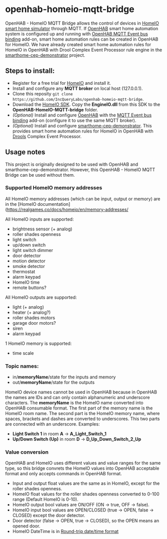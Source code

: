# openhab-homeio-mqtt-bridge
OpenHAB - HomeIO MQTT Bridge allows the control of devices in [HomeIO smart home simulator](https://realgames.co/home-io/) through MQTT. If [OpenHAB](https://www.openhab.org/) smart home automation system is configured up and running with [OpenHAB MQTT Event bus binding](https://docs.openhab.org/addons/bindings/mqtt1/readme.html) add-on, smart home automation rules can be created in OpenHAB for HomeIO. We have already created smart home automation rules for HomeIO in OpenHAB with Drool Complex Event Processor rule engine in the [smarthome-cep-demonstrator](https://github.com/IncQueryLabs/smarthome-cep-demonstrator) project.

## Steps to install:
 
 * Register for a free trial for [HomeIO](https://realgames.co/home-io/) and install it.
 * Install and configure any **MQTT broker** on local host (127.0.0.1).
 * Clone this reposity `git clone https://github.com/IncQueryLabs/openhab-homeio-mqtt-bridge`.
 * Download the [HomeIO SDK](https://realgames.co/docs/homeio/en/sdk-getting-started/). Copy the **EngineIO.dll** from this SDK to the **OpenHAB-HomeIO-MQTT-bridge** folder.
 * *(Optional)* Install and configure [OpenHAB](https://www.openhab.org/) with the [MQTT Event bus binding](https://docs.openhab.org/addons/bindings/mqtt1/readme.html) add-on (configure it to use the same MQTT broker).
 * *(Optional)* Install and configure [smarthome-cep-demonstrator](https://github.com/IncQueryLabs/smarthome-cep-demonstrator). This provides smart home automation rules for HomeIO in OpenHAB with [Drools](https://www.drools.org/) Complex Event Processor.

## Usage notes
This project is originally designed to be used with OpenHAB and smarthome-cep-demonstrator. However, this OpenHAB - HomeIO MQTT Bridge can be used without them.

### Supported HomeIO memory addresses
All HomeIO memory addresses (which can be input, output or memory) are in the [HomeIO documentation](https://realgames.co/docs/homeio/en/memory-addresses/

All HomeIO inputs are supported:
 
  * brightness sensor (+ analog)
  * roller shades openness
  * light switch
  * up/down switch
  * light switch dimmer
  * door detector
  * motion detector
  * smoke detector
  * thermostat
  * alarm keypad
  * HomeIO time
  * remote buttons?

All HomeIO outputs are supported:

 * light (+ analog)
 * heater (+ analog?)
 * roller shades motors
 * garage door motors?
 * siren
 * alarm keypad

1 HomeIO memory is supported:

 * time scale

### Topic names:

 * in/**memoryName**/state for the inputs and memory
 * out/**memoryName**/state for the outputs

HomeIO device names cannot be used in OpenHAB because in OpenHAB the names are IDs and can only contain alphanumeric and underscore characters. The **memoryName** is the HomeIO name converted into OpenHAB consumable format. The first part of the memory name is the HomeIO room name. The second part is the HomeIO memory name, where spaces, brackets and dashes are converted to underscores. This two parts are connected with an underscore. Examples:

 * **Light Switch 1** in room **A** -> **A_Light_Switch_1**
 * **Up/Down Switch (Up)** in room **D** -> **D_Up_Down_Switch_2_Up**

### Value conversion
OpenHAB and HomeIO uses different values and value ranges for the same type, so this bridge convrets the HomeIO values into OpenHAB acceptable format and only accepts commands in OpenHAB format.
 
 * Input and output float values are the same as in HomeIO, except for the roller shades openness.
 * HomeIO float values for the roller shades openness converted to 0-100 range (Default HomeIO is 0-10).
 * HomeIO output bool values are ON/OFF (ON -> true, OFF -> false).
 * HomeIO input bool values are OPEN/CLOSED (true -> OPEN, false -> CLOSED) except the door detector.
 * Door detector (false -> OPEN, true -> CLOSED), so the OPEN means an opened door.
 * HomeIO DateTime is in	[Round-trip date/time format](https://docs.microsoft.com/en-us/dotnet/standard/base-types/standard-date-and-time-format-strings#Roundtrip)